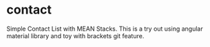 # contact
Simple Contact List with MEAN Stacks. This is a try out using angular material library and toy with brackets git feature. 